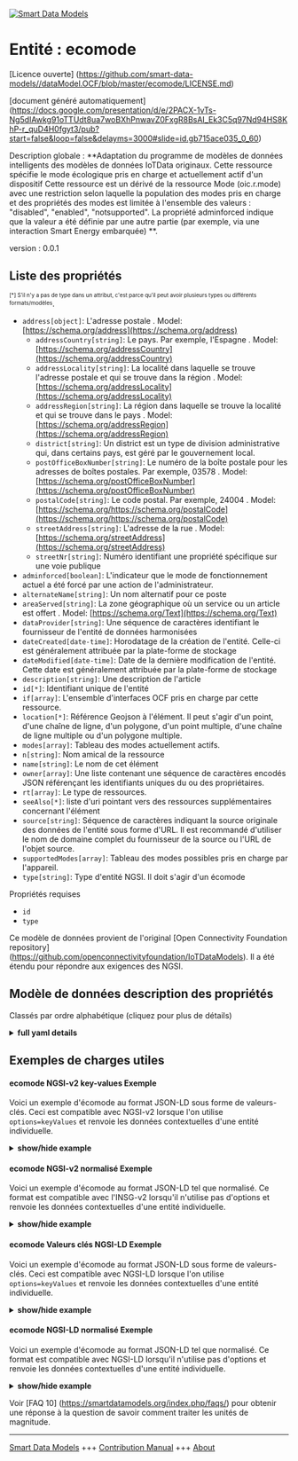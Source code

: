 <!-- 10-Header -->  
[![Smart Data Models](https://smartdatamodels.org/wp-content/uploads/2022/01/SmartDataModels_logo.png "Logo")](https://smartdatamodels.org)  
Entité : ecomode  
================<!-- /10-Header -->  
<!-- 15-License -->  
[Licence ouverte] (https://github.com/smart-data-models//dataModel.OCF/blob/master/ecomode/LICENSE.md)  
[document généré automatiquement] (https://docs.google.com/presentation/d/e/2PACX-1vTs-Ng5dIAwkg91oTTUdt8ua7woBXhPnwavZ0FxgR8BsAI_Ek3C5q97Nd94HS8KhP-r_quD4H0fgyt3/pub?start=false&loop=false&delayms=3000#slide=id.gb715ace035_0_60)  
<!-- /15-License -->  
<!-- 20-Description -->  
Description globale : **Adaptation du programme de modèles de données intelligents des modèles de données IoTData originaux. Cette ressource spécifie le mode écologique pris en charge et actuellement actif d'un dispositif Cette ressource est un dérivé de la ressource Mode (oic.r.mode) avec une restriction selon laquelle la population des modes pris en charge et des propriétés des modes est limitée à l'ensemble des valeurs : "disabled", "enabled", "notsupported". La propriété adminforced indique que la valeur a été définie par une autre partie (par exemple, via une interaction Smart Energy embarquée) **.  
version : 0.0.1  
<!-- /20-Description -->  
<!-- 30-PropertiesList -->  

## Liste des propriétés  

<sup><sub>[*] S'il n'y a pas de type dans un attribut, c'est parce qu'il peut avoir plusieurs types ou différents formats/modèles</sub></sup>.  
- `address[object]`: L'adresse postale  . Model: [https://schema.org/address](https://schema.org/address)	- `addressCountry[string]`: Le pays. Par exemple, l'Espagne  . Model: [https://schema.org/addressCountry](https://schema.org/addressCountry)  
	- `addressLocality[string]`: La localité dans laquelle se trouve l'adresse postale et qui se trouve dans la région  . Model: [https://schema.org/addressLocality](https://schema.org/addressLocality)  
	- `addressRegion[string]`: La région dans laquelle se trouve la localité et qui se trouve dans le pays  . Model: [https://schema.org/addressRegion](https://schema.org/addressRegion)  
	- `district[string]`: Un district est un type de division administrative qui, dans certains pays, est géré par le gouvernement local.    
	- `postOfficeBoxNumber[string]`: Le numéro de la boîte postale pour les adresses de boîtes postales. Par exemple, 03578  . Model: [https://schema.org/postOfficeBoxNumber](https://schema.org/postOfficeBoxNumber)  
	- `postalCode[string]`: Le code postal. Par exemple, 24004  . Model: [https://schema.org/https://schema.org/postalCode](https://schema.org/https://schema.org/postalCode)  
	- `streetAddress[string]`: L'adresse de la rue  . Model: [https://schema.org/streetAddress](https://schema.org/streetAddress)  
	- `streetNr[string]`: Numéro identifiant une propriété spécifique sur une voie publique    
- `adminforced[boolean]`: L'indicateur que le mode de fonctionnement actuel a été forcé par une action de l'administrateur.  - `alternateName[string]`: Un nom alternatif pour ce poste  - `areaServed[string]`: La zone géographique où un service ou un article est offert  . Model: [https://schema.org/Text](https://schema.org/Text)- `dataProvider[string]`: Une séquence de caractères identifiant le fournisseur de l'entité de données harmonisées  - `dateCreated[date-time]`: Horodatage de la création de l'entité. Celle-ci est généralement attribuée par la plate-forme de stockage  - `dateModified[date-time]`: Date de la dernière modification de l'entité. Cette date est généralement attribuée par la plate-forme de stockage  - `description[string]`: Une description de l'article  - `id[*]`: Identifiant unique de l'entité  - `if[array]`: L'ensemble d'interfaces OCF pris en charge par cette ressource.  - `location[*]`: Référence Geojson à l'élément. Il peut s'agir d'un point, d'une chaîne de ligne, d'un polygone, d'un point multiple, d'une chaîne de ligne multiple ou d'un polygone multiple.  - `modes[array]`: Tableau des modes actuellement actifs.  - `n[string]`: Nom amical de la ressource  - `name[string]`: Le nom de cet élément  - `owner[array]`: Une liste contenant une séquence de caractères encodés JSON référençant les identifiants uniques du ou des propriétaires.  - `rt[array]`: Le type de ressources.  - `seeAlso[*]`: liste d'uri pointant vers des ressources supplémentaires concernant l'élément  - `source[string]`: Séquence de caractères indiquant la source originale des données de l'entité sous forme d'URL. Il est recommandé d'utiliser le nom de domaine complet du fournisseur de la source ou l'URL de l'objet source.  - `supportedModes[array]`: Tableau des modes possibles pris en charge par l'appareil.  - `type[string]`: Type d'entité NGSI. Il doit s'agir d'un écomode  <!-- /30-PropertiesList -->  
<!-- 35-RequiredProperties -->  
Propriétés requises  
- `id`  - `type`  <!-- /35-RequiredProperties -->  
<!-- 40-RequiredProperties -->  
Ce modèle de données provient de l'original [Open Connectivity Foundation repository] (https://github.com/openconnectivityfoundation/IoTDataModels). Il a été étendu pour répondre aux exigences des NGSI.  
<!-- /40-RequiredProperties -->  
<!-- 50-DataModelHeader -->  
## Modèle de données description des propriétés  
Classés par ordre alphabétique (cliquez pour plus de détails)  
<!-- /50-DataModelHeader -->  
<!-- 60-ModelYaml -->  
<details><summary><strong>full yaml details</strong></summary>    
```yaml  
ecomode:    
  description: 'Smart Data Models Program adaptation of the original IoTData data Models. This Resource specifies the supported and currently active Eco Mode of a Device The Resource is a deriviative of the Mode Resource (oic.r.mode) with a restriction that the population of supportedmodes and modes Properties is restricted to the set of values: ''disabled'',''enabled'',''notsupported''. The adminforced Property indicates that the value has been set by another party (e.g. via some offboard Smart Energy interaction) '    
  properties:    
    address:    
      description: The mailing address    
      properties:    
        addressCountry:    
          description: 'The country. For example, Spain'    
          type: string    
          x-ngsi:    
            model: https://schema.org/addressCountry    
            type: Property    
        addressLocality:    
          description: 'The locality in which the street address is, and which is in the region'    
          type: string    
          x-ngsi:    
            model: https://schema.org/addressLocality    
            type: Property    
        addressRegion:    
          description: 'The region in which the locality is, and which is in the country'    
          type: string    
          x-ngsi:    
            model: https://schema.org/addressRegion    
            type: Property    
        district:    
          description: 'A district is a type of administrative division that, in some countries, is managed by the local government'    
          type: string    
          x-ngsi:    
            type: Property    
        postOfficeBoxNumber:    
          description: 'The post office box number for PO box addresses. For example, 03578'    
          type: string    
          x-ngsi:    
            model: https://schema.org/postOfficeBoxNumber    
            type: Property    
        postalCode:    
          description: 'The postal code. For example, 24004'    
          type: string    
          x-ngsi:    
            model: https://schema.org/https://schema.org/postalCode    
            type: Property    
        streetAddress:    
          description: The street address    
          type: string    
          x-ngsi:    
            model: https://schema.org/streetAddress    
            type: Property    
        streetNr:    
          description: Number identifying a specific property on a public street    
          type: string    
          x-ngsi:    
            type: Property    
      type: object    
      x-ngsi:    
        model: https://schema.org/address    
        type: Property    
    adminforced:    
      description: The indicator that the current mode of operation has been forced by admin action.    
      readOnly: true    
      type: boolean    
      x-ngsi:    
        type: Property    
    alternateName:    
      description: An alternative name for this item    
      type: string    
      x-ngsi:    
        type: Property    
    areaServed:    
      description: The geographic area where a service or offered item is provided    
      type: string    
      x-ngsi:    
        model: https://schema.org/Text    
        type: Property    
    dataProvider:    
      description: A sequence of characters identifying the provider of the harmonised data entity    
      type: string    
      x-ngsi:    
        type: Property    
    dateCreated:    
      description: Entity creation timestamp. This will usually be allocated by the storage platform    
      format: date-time    
      type: string    
      x-ngsi:    
        type: Property    
    dateModified:    
      description: Timestamp of the last modification of the entity. This will usually be allocated by the storage platform    
      format: date-time    
      type: string    
      x-ngsi:    
        type: Property    
    description:    
      description: A description of this item    
      type: string    
      x-ngsi:    
        type: Property    
    id:    
      anyOf:    
        - description: Identifier format of any NGSI entity    
          maxLength: 256    
          minLength: 1    
          pattern: ^[\w\-\.\{\}\$\+\*\[\]`|~^@!,:\\]+$    
          type: string    
          x-ngsi:    
            type: Property    
        - description: Identifier format of any NGSI entity    
          format: uri    
          type: string    
          x-ngsi:    
            type: Property    
      description: Unique identifier of the entity    
      x-ngsi:    
        type: Property    
    if:    
      description: The OCF Interface set supported by this Resource.    
      items:    
        enum:    
          - oic.if.a    
          - oic.if.baseline    
        type: string    
      minItems: 2    
      readOnly: true    
      type: array    
      uniqueItems: true    
      x-ngsi:    
        type: Property    
    location:    
      description: 'Geojson reference to the item. It can be Point, LineString, Polygon, MultiPoint, MultiLineString or MultiPolygon'    
      oneOf:    
        - description: Geojson reference to the item. Point    
          properties:    
            bbox:    
              items:    
                type: number    
              minItems: 4    
              type: array    
            coordinates:    
              items:    
                type: number    
              minItems: 2    
              type: array    
            type:    
              enum:    
                - Point    
              type: string    
          required:    
            - type    
            - coordinates    
          title: GeoJSON Point    
          type: object    
          x-ngsi:    
            type: GeoProperty    
        - description: Geojson reference to the item. LineString    
          properties:    
            bbox:    
              items:    
                type: number    
              minItems: 4    
              type: array    
            coordinates:    
              items:    
                items:    
                  type: number    
                minItems: 2    
                type: array    
              minItems: 2    
              type: array    
            type:    
              enum:    
                - LineString    
              type: string    
          required:    
            - type    
            - coordinates    
          title: GeoJSON LineString    
          type: object    
          x-ngsi:    
            type: GeoProperty    
        - description: Geojson reference to the item. Polygon    
          properties:    
            bbox:    
              items:    
                type: number    
              minItems: 4    
              type: array    
            coordinates:    
              items:    
                items:    
                  items:    
                    type: number    
                  minItems: 2    
                  type: array    
                minItems: 4    
                type: array    
              type: array    
            type:    
              enum:    
                - Polygon    
              type: string    
          required:    
            - type    
            - coordinates    
          title: GeoJSON Polygon    
          type: object    
          x-ngsi:    
            type: GeoProperty    
        - description: Geojson reference to the item. MultiPoint    
          properties:    
            bbox:    
              items:    
                type: number    
              minItems: 4    
              type: array    
            coordinates:    
              items:    
                items:    
                  type: number    
                minItems: 2    
                type: array    
              type: array    
            type:    
              enum:    
                - MultiPoint    
              type: string    
          required:    
            - type    
            - coordinates    
          title: GeoJSON MultiPoint    
          type: object    
          x-ngsi:    
            type: GeoProperty    
        - description: Geojson reference to the item. MultiLineString    
          properties:    
            bbox:    
              items:    
                type: number    
              minItems: 4    
              type: array    
            coordinates:    
              items:    
                items:    
                  items:    
                    type: number    
                  minItems: 2    
                  type: array    
                minItems: 2    
                type: array    
              type: array    
            type:    
              enum:    
                - MultiLineString    
              type: string    
          required:    
            - type    
            - coordinates    
          title: GeoJSON MultiLineString    
          type: object    
          x-ngsi:    
            type: GeoProperty    
        - description: Geojson reference to the item. MultiLineString    
          properties:    
            bbox:    
              items:    
                type: number    
              minItems: 4    
              type: array    
            coordinates:    
              items:    
                items:    
                  items:    
                    items:    
                      type: number    
                    minItems: 2    
                    type: array    
                  minItems: 4    
                  type: array    
                type: array    
              type: array    
            type:    
              enum:    
                - MultiPolygon    
              type: string    
          required:    
            - type    
            - coordinates    
          title: GeoJSON MultiPolygon    
          type: object    
          x-ngsi:    
            type: GeoProperty    
      x-ngsi:    
        type: GeoProperty    
    modes:    
      description: The array of the currently active mode(s).    
      items:    
        enum:    
          - disabled    
          - enabled    
          - notsupported    
        type: string    
      type: array    
      uniqueItems: true    
      x-ngsi:    
        type: Property    
    n:    
      description: Friendly name of the Resource    
      maxLength: 64    
      readOnly: true    
      type: string    
      x-ngsi:    
        type: Property    
    name:    
      description: The name of this item    
      type: string    
      x-ngsi:    
        type: Property    
    owner:    
      description: A List containing a JSON encoded sequence of characters referencing the unique Ids of the owner(s)    
      items:    
        anyOf:    
          - description: Identifier format of any NGSI entity    
            maxLength: 256    
            minLength: 1    
            pattern: ^[\w\-\.\{\}\$\+\*\[\]`|~^@!,:\\]+$    
            type: string    
            x-ngsi:    
              type: Property    
          - description: Identifier format of any NGSI entity    
            format: uri    
            type: string    
            x-ngsi:    
              type: Property    
        description: Unique identifier of the entity    
        x-ngsi:    
          type: Property    
      type: array    
      x-ngsi:    
        type: Property    
    rt:    
      description: The Resource Type.    
      items:    
        enum:    
          - oic.r.ecomode    
        maxLength: 64    
        type: string    
      minItems: 1    
      readOnly: true    
      type: array    
      uniqueItems: true    
      x-ngsi:    
        type: Property    
    seeAlso:    
      description: list of uri pointing to additional resources about the item    
      oneOf:    
        - items:    
            format: uri    
            type: string    
          minItems: 1    
          type: array    
        - format: uri    
          type: string    
      x-ngsi:    
        type: Property    
    source:    
      description: 'A sequence of characters giving the original source of the entity data as a URL. Recommended to be the fully qualified domain name of the source provider, or the URL to the source object'    
      type: string    
      x-ngsi:    
        type: Property    
    supportedModes:    
      description: The array of possible modes the device supports.    
      items:    
        enum:    
          - disabled    
          - enabled    
          - notsupported    
        type: string    
      readOnly: true    
      type: array    
      x-ngsi:    
        type: Property    
    type:    
      description: NGSI entity type. It has to be ecomode    
      enum:    
        - ecomode    
      type: string    
      x-ngsi:    
        type: Property    
  required:    
    - id    
    - type    
  type: object    
  x-derived-from: https://github.com/OpenInterConnect/IoTDataModels/blob/master/ecomodeResURI.swagger.json    
  x-disclaimer: 'Redistribution and use in source and binary forms, with or without modification, are permitted  provided that the license conditions are met. Copyleft (c) 2022 Contributors to Smart Data Models Program'    
  x-license-url: https://github.com/smart-data-models/dataModel.OCF/blob/master/ecomode/LICENSE.md    
  x-model-schema: https://smart-data-models.github.io/dataModel.IoTDataModels/ecomode/schema.json    
  x-model-tags: OCF    
  x-version: 0.0.1    
```  
</details>    
<!-- /60-ModelYaml -->  
<!-- 70-MiddleNotes -->  
<!-- /70-MiddleNotes -->  
<!-- 80-Examples -->  
## Exemples de charges utiles  
#### ecomode NGSI-v2 key-values Exemple  
Voici un exemple d'écomode au format JSON-LD sous forme de valeurs-clés. Ceci est compatible avec NGSI-v2 lorsque l'on utilise `options=keyValues` et renvoie les données contextuelles d'une entité individuelle.  
<details><summary><strong>show/hide example</strong></summary>    
```json  
{  
    "id": "urn:ngsi-ld:ecomode:id:AHBA:98025070",  
    "dateCreated": "1985-05-13T16:22:28Z",  
    "dateModified": "2014-07-01T04:44:52Z",  
    "source": "Start general professional career. Large center fin",  
    "name": "North but west. About catch than m",  
    "alternateName": "Sea stuff no response.",  
    "description": "Billion pick report past always future scene heavy. Usually already bed fall character door green save. Front sound war address morning explain.",  
    "dataProvider": "Significant now energy. Lay return identify. Anything event yet effect quite reflect upon.",  
    "owner": [  
        "urn:ngsi-ld:ecomode:items:SKZH:38856431",  
        "urn:ngsi-ld:ecomode:items:BSEL:98522509"  
    ],  
    "seeAlso": [  
        "urn:ngsi-ld:ecomode:items:FAZE:54457696"  
    ],  
    "location": {  
        "type": "Point",  
        "coordinates": [  
            62.6331415,  
            -156.591688  
        ]  
    },  
    "address": {  
        "streetAddress": "Game act return travel. Secti",  
        "addressLocality": "Someone painting senior entire expect investm",  
        "addressRegion": "Guess we no in pass sound. Tonight gun word citizen create. Physical market room eat through ever.",  
        "addressCountry": "Of door research tell. When clearly type up",  
        "postalCode": "Action econ",  
        "postOfficeBoxNumber": "Let stop camera report foreign agency list miss.",  
        "streetNr": "Not girl above course.",  
        "district": "Likely fire"  
    },  
    "areaServed": "Throughout treat relate respond. Role mind statement.",  
    "rt": [  
        "oic.r.ecomode"  
    ],  
    "modes": [  
        "disabled",  
        "enabled"  
    ],  
    "supportedModes": [  
        "notsupported",  
        "disabled"  
    ],  
    "adminforced": true,  
    "n": "Spend cut end red. S",  
    "if": [  
        "oic.if.a",  
        "oic.if.baseline"  
    ],  
    "type": "ecomode"  
}  
```  
</details>  
#### ecomode NGSI-v2 normalisé Exemple  
Voici un exemple d'écomode au format JSON-LD tel que normalisé. Ce format est compatible avec l'INSG-v2 lorsqu'il n'utilise pas d'options et renvoie les données contextuelles d'une entité individuelle.  
<details><summary><strong>show/hide example</strong></summary>    
```json  
{  
    "id": "urn:ngsi-ld:ecomode:id:AHBA:98025070",  
    "dateCreated": {  
        "type": "DateTime",  
        "value": "1985-05-13T16:22:28Z"  
    },  
    "dateModified": {  
        "type": "DateTime",  
        "value": "2014-07-01T04:44:52Z"  
    },  
    "source": {  
        "type": "Text",  
        "value": "Start general professional career. Large center fin"  
    },  
    "name": {  
        "type": "Text",  
        "value": "North but west. About catch than m"  
    },  
    "alternateName": {  
        "type": "Text",  
        "value": "Sea stuff no response."  
    },  
    "description": {  
        "type": "Text",  
        "value": "Billion pick report past always future scene heavy. Usually already bed fall character door green save. Front sound war address morning explain."  
    },  
    "dataProvider": {  
        "type": "Text",  
        "value": "Significant now energy. Lay return identify. Anything event yet effect quite reflect upon."  
    },  
    "owner": {  
        "type": "StructuredValue",  
        "value": [  
            "urn:ngsi-ld:ecomode:items:SKZH:38856431",  
            "urn:ngsi-ld:ecomode:items:BSEL:98522509"  
        ]  
    },  
    "seeAlso": {  
        "type": "StructuredValue",  
        "value": [  
            "urn:ngsi-ld:ecomode:items:FAZE:54457696"  
        ]  
    },  
    "location": {  
        "type": "geo:json",  
        "value": {  
            "type": "Point",  
            "coordinates": [  
                62.6331415,  
                -156.591688  
            ]  
        }  
    },  
    "address": {  
        "type": "StructuredValue",  
        "value": {  
            "streetAddress": "Game act return travel. Secti",  
            "addressLocality": "Someone painting senior entire expect investm",  
            "addressRegion": "Guess we no in pass sound. Tonight gun word citizen create. Physical market room eat through ever.",  
            "addressCountry": "Of door research tell. When clearly type up",  
            "postalCode": "Action econ",  
            "postOfficeBoxNumber": "Let stop camera report foreign agency list miss.",  
            "streetNr": "Not girl above course.",  
            "district": "Likely fire"  
        }  
    },  
    "areaServed": {  
        "type": "Text",  
        "value": "Throughout treat relate respond. Role mind statement."  
    },  
    "rt": {  
        "type": "StructuredValue",  
        "value": [  
            "oic.r.ecomode"  
        ]  
    },  
    "modes": {  
        "type": "StructuredValue",  
        "value": [  
            "disabled",  
            "enabled"  
        ]  
    },  
    "supportedModes": {  
        "type": "StructuredValue",  
        "value": [  
            "notsupported",  
            "disabled"  
        ]  
    },  
    "adminforced": {  
        "type": "Boolean",  
        "value": true  
    },  
    "n": {  
        "type": "Text",  
        "value": "Spend cut end red. S"  
    },  
    "if": {  
        "type": "StructuredValue",  
        "value": [  
            "oic.if.a",  
            "oic.if.baseline"  
        ]  
    },  
    "type": "ecomode"  
}  
```  
</details>  
#### ecomode Valeurs clés NGSI-LD Exemple  
Voici un exemple d'écomode au format JSON-LD sous forme de valeurs-clés. Ceci est compatible avec NGSI-LD lorsque l'on utilise `options=keyValues` et renvoie les données contextuelles d'une entité individuelle.  
<details><summary><strong>show/hide example</strong></summary>    
```json  
{  
    "id": "urn:ngsi-ld:ecomode:id:AHBA:98025070",  
    "dateCreated": "1985-05-13T16:22:28Z",  
    "dateModified": "2014-07-01T04:44:52Z",  
    "source": "Start general professional career. Large center fin",  
    "name": "North but west. About catch than m",  
    "alternateName": "Sea stuff no response.",  
    "description": "Billion pick report past always future scene heavy. Usually already bed fall character door green save. Front sound war address morning explain.",  
    "dataProvider": "Significant now energy. Lay return identify. Anything event yet effect quite reflect upon.",  
    "owner": [  
        "urn:ngsi-ld:ecomode:items:SKZH:38856431",  
        "urn:ngsi-ld:ecomode:items:BSEL:98522509"  
    ],  
    "seeAlso": [  
        "urn:ngsi-ld:ecomode:items:FAZE:54457696"  
    ],  
    "location": {  
        "type": "Point",  
        "coordinates": [  
            62.6331415,  
            -156.591688  
        ]  
    },  
    "address": {  
        "streetAddress": "Game act return travel. Secti",  
        "addressLocality": "Someone painting senior entire expect investm",  
        "addressRegion": "Guess we no in pass sound. Tonight gun word citizen create. Physical market room eat through ever.",  
        "addressCountry": "Of door research tell. When clearly type up",  
        "postalCode": "Action econ",  
        "postOfficeBoxNumber": "Let stop camera report foreign agency list miss.",  
        "streetNr": "Not girl above course.",  
        "district": "Likely fire"  
    },  
    "areaServed": "Throughout treat relate respond. Role mind statement.",  
    "rt": [  
        "oic.r.ecomode"  
    ],  
    "modes": [  
        "disabled",  
        "enabled"  
    ],  
    "supportedModes": [  
        "notsupported",  
        "disabled"  
    ],  
    "adminforced": true,  
    "n": "Spend cut end red. S",  
    "if": [  
        "oic.if.a",  
        "oic.if.baseline"  
    ],  
    "type": "ecomode",  
    "@context": [  
        "https://smartdatamodels.org/context.jsonld"  
    ]  
}  
```  
</details>  
#### ecomode NGSI-LD normalisé Exemple  
Voici un exemple d'écomode au format JSON-LD tel que normalisé. Ce format est compatible avec NGSI-LD lorsqu'il n'utilise pas d'options et renvoie les données contextuelles d'une entité individuelle.  
<details><summary><strong>show/hide example</strong></summary>    
```json  
{  
    "id": "urn:ngsi-ld:ecomode:id:AHBA:98025070",  
    "dateCreated": {  
        "type": "Property",  
        "value": {  
            "@type": "DateTime",  
            "@value": "1985-05-13T16:22:28Z"  
        }  
    },  
    "dateModified": {  
        "type": "Property",  
        "value": {  
            "@type": "DateTime",  
            "@value": "2014-07-01T04:44:52Z"  
        }  
    },  
    "source": {  
        "type": "Property",  
        "value": "Start general professional career. Large center fin"  
    },  
    "name": {  
        "type": "Property",  
        "value": "North but west. About catch than m"  
    },  
    "alternateName": {  
        "type": "Property",  
        "value": "Sea stuff no response."  
    },  
    "description": {  
        "type": "Property",  
        "value": "Billion pick report past always future scene heavy. Usually already bed fall character door green save. Front sound war address morning explain."  
    },  
    "dataProvider": {  
        "type": "Property",  
        "value": "Significant now energy. Lay return identify. Anything event yet effect quite reflect upon."  
    },  
    "owner": {  
        "type": "Property",  
        "value": [  
            "urn:ngsi-ld:ecomode:items:SKZH:38856431",  
            "urn:ngsi-ld:ecomode:items:BSEL:98522509"  
        ]  
    },  
    "seeAlso": {  
        "type": "Property",  
        "value": [  
            "urn:ngsi-ld:ecomode:items:FAZE:54457696"  
        ]  
    },  
    "location": {  
        "type": "GeoProperty",  
        "value": {  
            "type": "Point",  
            "coordinates": [  
                62.6331415,  
                -156.591688  
            ]  
        }  
    },  
    "address": {  
        "type": "Property",  
        "value": {  
            "streetAddress": "Game act return travel. Secti",  
            "addressLocality": "Someone painting senior entire expect investm",  
            "addressRegion": "Guess we no in pass sound. Tonight gun word citizen create. Physical market room eat through ever.",  
            "addressCountry": "Of door research tell. When clearly type up",  
            "postalCode": "Action econ",  
            "postOfficeBoxNumber": "Let stop camera report foreign agency list miss.",  
            "streetNr": "Not girl above course.",  
            "district": "Likely fire"  
        }  
    },  
    "areaServed": {  
        "type": "Property",  
        "value": "Throughout treat relate respond. Role mind statement."  
    },  
    "rt": {  
        "type": "Property",  
        "value": [  
            "oic.r.ecomode"  
        ]  
    },  
    "modes": {  
        "type": "Property",  
        "value": [  
            "disabled",  
            "enabled"  
        ]  
    },  
    "supportedModes": {  
        "type": "Property",  
        "value": [  
            "notsupported",  
            "disabled"  
        ]  
    },  
    "adminforced": {  
        "type": "Property",  
        "value": true  
    },  
    "n": {  
        "type": "Property",  
        "value": "Spend cut end red. S"  
    },  
    "if": {  
        "type": "Property",  
        "value": [  
            "oic.if.a",  
            "oic.if.baseline"  
        ]  
    },  
    "type": "ecomode",  
    "@context": [  
        "https://smartdatamodels.org/context.jsonld"  
    ]  
}  
```  
</details><!-- /80-Examples -->  
<!-- 90-FooterNotes -->  
<!-- /90-FooterNotes -->  
<!-- 95-Units -->  
Voir [FAQ 10] (https://smartdatamodels.org/index.php/faqs/) pour obtenir une réponse à la question de savoir comment traiter les unités de magnitude.  
<!-- /95-Units -->  
<!-- 97-LastFooter -->  
---  
[Smart Data Models](https://smartdatamodels.org) +++ [Contribution Manual](https://bit.ly/contribution_manual) +++ [About](https://bit.ly/Introduction_SDM)<!-- /97-LastFooter -->  
